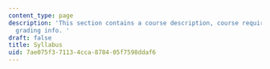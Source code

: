 ```yaml
---
content_type: page
description: 'This section contains a course description, course requirements, and
  grading info. '
draft: false
title: Syllabus
uid: 7ae075f3-7113-4cca-8784-05f7598ddaf6
---
```

